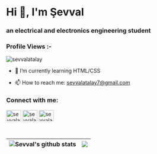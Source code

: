 <h1>Hi 👋, I'm Şevval</h1>
<h3> an electrical and electronics engineering student </h2>

<p align="right"> <h3>Profile Views :-</h3> <img src="https://komarev.com/ghpvc/?username=sevvalatalay&label=Profile%20views&color=red&style=flat-square"
    alt="sevvalatalay"/> 

- 🌱 I’m currently learning HTML/CSS

- 📫 How to reach me: sevvalatalay7@gmail.com


<h3 align="left">Connect with me:</h3>
<p align="left">

<a href="https://twitter.com/sevvalatalay7" target="blank"><img align="center" src="https://raw.githubusercontent.com/rahuldkjain/github-profile-readme-generator/master/src/images/icons/Social/twitter.svg" alt="sevvalatalay7" height="30" width="40" /></a>
<a href="https://www.linkedin.com/in/sevvalatalay/" target="blank"><img align="center" src="https://raw.githubusercontent.com/rahuldkjain/github-profile-readme-generator/master/src/images/icons/Social/linked-in-alt.svg" alt="sevvalatalay" height="30" width="40" /></a>
<a href="https://instagram.com/sevvalatalay7" target="blank"><img align="center" src="https://raw.githubusercontent.com/rahuldkjain/github-profile-readme-generator/master/src/images/icons/Social/instagram.svg" alt="sevvalatalay7" height="30" width="40" /></a>

</p>


</br>


| <img align="center" src="https://github-readme-stats.vercel.app/api/?username=sevvalatalay&show_icons=true&include_all_commits=true&theme=buefy&hide_border=true" alt="Sevval's github stats" /> | <img src="https://github-readme-stats.vercel.app/api/top-langs/?username=sevvalatalay&amp;layout=compact&amp;theme=buefy"/> |
| ------------- | ------------- |
 
